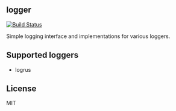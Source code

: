 logger
---------

[![Build Status](https://travis-ci.org/corpix/logger.svg?branch=master)](https://travis-ci.org/corpix/logger)

Simple logging interface and implementations for various loggers.

## Supported loggers

- logrus

## License

MIT
